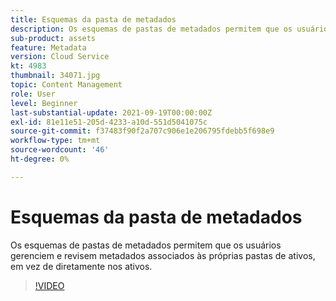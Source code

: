 ```yaml
---
title: Esquemas da pasta de metadados
description: Os esquemas de pastas de metadados permitem que os usuários gerenciem e revisem metadados associados às próprias pastas de ativos, em vez de diretamente nos ativos.
sub-product: assets
feature: Metadata
version: Cloud Service
kt: 4983
thumbnail: 34071.jpg
topic: Content Management
role: User
level: Beginner
last-substantial-update: 2021-09-19T00:00:00Z
exl-id: 81e11e51-205d-4233-a10d-551d5041075c
source-git-commit: f37483f90f2a707c906e1e206795fdebb5f698e9
workflow-type: tm+mt
source-wordcount: '46'
ht-degree: 0%

---
```


# Esquemas da pasta de metadados

Os esquemas de pastas de metadados permitem que os usuários gerenciem e revisem metadados associados às próprias pastas de ativos, em vez de diretamente nos ativos.

>[!VIDEO](https://video.tv.adobe.com/v/34071/?quality=12&learn=on&hidetitle=true)
